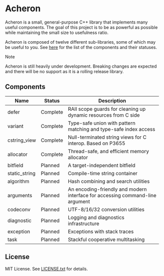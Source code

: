 # Acheron

Acheron is a small, general-purpose C++ library that implements many useful components. The goal
of this project is to be as powerful as possible while maintaining the small size to usefulness
ratio.

Acheron is composed of twelve different sub-libraries, some of which may be useful to you. See
[here](#components) for the list of the components and their statuses.

> [!NOTE]
> Acheron is still heavily under development. Breaking changes are expected and there will be
> no support as it is a rolling release library.

## Components

| Name          | Status   | Description                                                                   |
|---------------|----------|-------------------------------------------------------------------------------|
| defer         | Complete | RAII scope guards for cleaning up dynamic resources from C side               |
| variant       | Complete | Type-safe union with pattern matching and type-safe index access              |
| cstring_view  | Complete | Null-terminated string views for C interop. Based on P3655                    |
| allocator     | Complete | Thread-safe, and efficient memory allocator                                   |
| bitfield      | Planned  | A target-independent bitfield                                                 |
| static_string | Planned  | Compile-time string container                                                 |
| algorithm     | Planned  | Hash combining and search utilities                                           |
| arguments     | Planned  | An encoding-friendly and modern interface for accessing command-line argument |
| codeconv      | Planned  | UTF-8/16/32 conversion utilities                                              |
| diagnostic    | Planned  | Logging and diagnostics infrastructure                                        |
| exception     | Planned  | Exceptions with stack traces                                                  |
| task          | Planned  | Stackful cooperative multitasking                                             |

## License

MIT License. See [LICENSE.txt](LICENSE.txt) for details.
